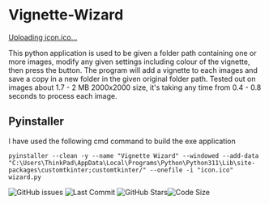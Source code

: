 # Vignette-Wizard

[Uploading icon.ico…]()

This python application is used to be given a folder path containing one or more images, modify any given settings including colour of the vignette, then press the button. The program will add a vignette to each images and save a copy in a new folder in the given original folder path. Tested out on images about 1.7 - 2 MB 2000x2000 size, it's taking any time from 0.4 - 0.8 seconds to process each image.

## Pyinstaller
I have used the following cmd command to build the exe application

```pyinstaller --clean -y --name "Vignette Wizard" --windowed --add-data "C:\Users\ThinkPad\AppData\Local\Programs\Python\Python311\Lib\site-packages\customtkinter;customtkinter/" --onefile -i "icon.ico" wizard.py```

![GitHub issues](https://img.shields.io/github/issues/jamster3000/Vignette-Wizard)
![Last Commit](https://img.shields.io/github/last-commit/jamster3000/Vignette-Wizard)
![GitHub Stars](https://img.shields.io/github/stars/jamster3000/Vignette-Wizard?style=social)![Code Size](https://img.shields.io/github/languages/code-size/jamster3000/Vignette-Wizard)
